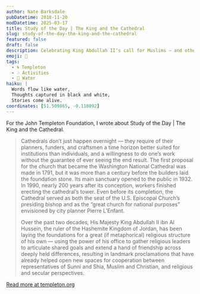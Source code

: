 ```yaml
---
author: Nate Barksdale
pubDatetime: 2018-11-20
modDatetime: 2025-03-17
title: Study of the Day | The King and the Cathedral
slug: study-of-the-day-the-king-and-the-cathedral
featured: false
draft: false
description: Celebrating King Abdullah II’s call for Muslims — and others — to enact their love of God and neighbor
emoji: 📝
tags:
  - 🌀 Templeton
  - 🎶 Activities
  - 🌊 Water
haiku: |
  Words flow like water,
  Thoughts captured in black and white,
  Stories come alive.
coordinates: [51.509865, -0.118092]
---
```


For the John Templeton Foundation, I wrote about Study of the Day | The King and the Cathedral.

> Cathedrals don’t just happen overnight — they require of their planners, funders, and craftsmen a time horizon better suited for institutions than individuals, and a willingness to do one’s work without the guarantee of ever seeing the end result. The first proposal for the church that became the Washington National Cathedral was made in 1791, but it was more than a century before the builders laid the foundation stone. Its main sanctuary opened to the public in 1932. In 1990, nearly 200 years after its conception, workers finished erecting the cathedral’s tower. Even before its completion, the Cathedral served as both the seat of the U.S. Episcopal Church’s presiding bishop and as the “great church for national purposes” envisioned by city planner Pierre L’Enfant.
>
> Over the past two decades, His Majesty King Abdullah II ibn Al Hussein, the ruler of the Hashemite Kingdom of Jordan, has been laying the foundations for a great (if metaphorical) religious structure of his own — using the power of his office to gather religious leaders to articulate shared goals and extend a hand of friendship across deeply held differences, resulting in landmark proclamations that have already helped open new spaces for cooperation between representatives of Sunni and Shia, Muslim and Christian, and religious and secular perspectives.

[Read more at templeton.org](https://www.templeton.org/news/the-king-and-the-cathedral)
